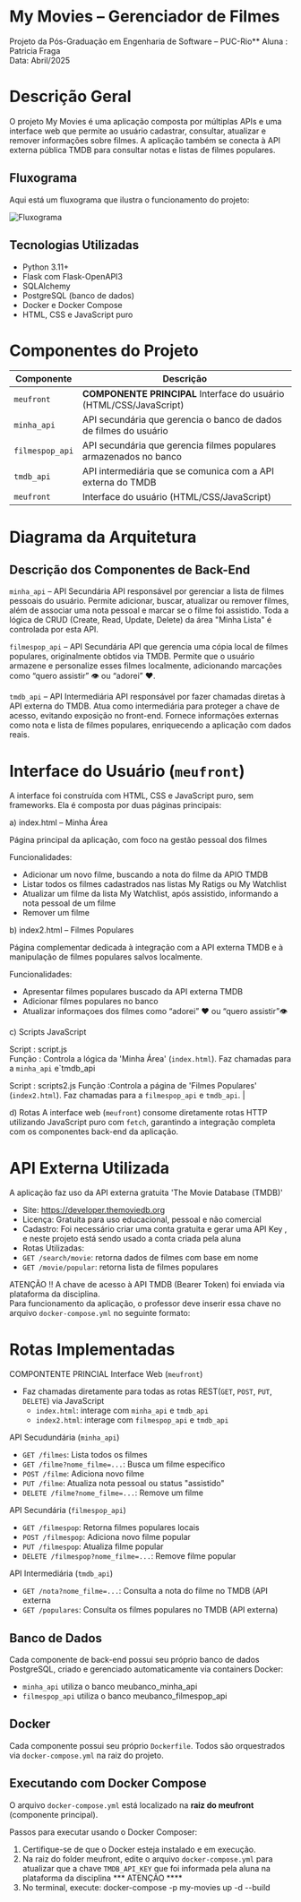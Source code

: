 # My Movies – Gerenciador de Filmes

Projeto da Pós-Graduação em Engenharia de Software – PUC-Rio**
Aluna :  Patricia Fraga  
Data: Abril/2025  

# Descrição Geral

O projeto My Movies é uma aplicação  composta por múltiplas APIs e uma interface web que permite ao usuário cadastrar, consultar, atualizar e remover informações sobre filmes. A aplicação também se conecta à API externa pública TMDB para consultar notas e listas de filmes populares.

## Fluxograma

Aqui está um fluxograma que ilustra o funcionamento do projeto:

![Fluxograma](/fluxograma.png)

## Tecnologias Utilizadas

- Python 3.11+  
- Flask com Flask-OpenAPI3  
- SQLAlchemy  
- PostgreSQL (banco de dados)  
- Docker e Docker Compose  
- HTML, CSS e JavaScript puro  


# Componentes do Projeto

| Componente       | Descrição                                                                 |
|------------------|---------------------------------------------------------------------------|
| `meufront`       | **COMPONENTE PRINCIPAL** Interface do usuário (HTML/CSS/JavaScript)       |
| `minha_api`      | API secundária que gerencia o banco de dados de filmes do usuário         |
| `filmespop_api`  | API secundária que gerencia filmes populares armazenados no banco         |
| `tmdb_api`       | API intermediária que se comunica com a API externa do TMDB               |
| `meufront`       | Interface do usuário (HTML/CSS/JavaScript)                                |

# Diagrama da Arquitetura

## Descrição dos Componentes de Back-End

`minha_api` – API Secundária
API responsável por gerenciar a lista de filmes pessoais do usuário. Permite adicionar, buscar, atualizar ou remover filmes, além de associar uma nota pessoal e marcar se o filme foi assistido. Toda a lógica de CRUD (Create, Read, Update, Delete) da área "Minha Lista" é controlada por esta API.

`filmespop_api` – API Secundária
API que gerencia uma cópia local de filmes populares, originalmente obtidos via TMDB. Permite que o usuário armazene e personalize esses filmes localmente, adicionando marcações como “quero assistir” 👁️ ou “adorei” ❤️.

`tmdb_api` – API Intermediária
API responsável por fazer chamadas diretas à API externa do TMDB. Atua como intermediária para proteger a chave de acesso, evitando exposição no front-end. Fornece informações externas como nota e lista de filmes populares, enriquecendo a aplicação com dados reais.

# Interface do Usuário (`meufront`)

A interface foi construída com HTML, CSS e JavaScript puro, sem frameworks. Ela  é composta por duas páginas principais:

a) index.html – Minha Área

Página principal da aplicação, com foco na gestão pessoal dos filmes

Funcionalidades:
- Adicionar um novo filme, buscando a nota do filme da APIO TMDB
- Listar todos os filmes cadastrados nas listas My Ratigs ou My Watchlist
- Atualizar um filme da lista My Watchlist, após assistido, informando a nota pessoal de um filme
- Remover um filme

b) index2.html – Filmes Populares

Página complementar dedicada à integração com a API externa TMDB e à manipulação de filmes populares salvos localmente.

Funcionalidades:
- Apresentar filmes populares buscado da API externa TMDB
- Adicionar filmes populares no banco 
- Atualizar informaçoes dos filmes como “adorei”  ❤️ ou  “quero assistir”👁️

c) Scripts JavaScript

Script : script.js  
Função : Controla a lógica da 'Minha Área' (`index.html`). Faz chamadas para a `minha_api` e`tmdb_api   

Script : scripts2.js
Função :Controla a página de 'Filmes Populares' (`index2.html`). Faz chamadas para a `filmespop_api` e `tmdb_api`. |

d) Rotas
A interface web (`meufront`) consome diretamente rotas HTTP utilizando JavaScript puro com `fetch`, garantindo a integração completa com os componentes back-end da aplicação.



# API Externa Utilizada

A aplicação faz uso da API externa gratuita 'The Movie Database (TMDB)' 
-  Site: https://developer.themoviedb.org  
-  Licença: Gratuita para uso educacional, pessoal e não comercial  
-  Cadastro: Foi necessário criar uma conta gratuita e gerar uma API Key , e neste projeto está sendo usado a conta criada pela aluna 
-  Rotas Utilizadas:
  - `GET /search/movie`: retorna dados de filmes com base em nome
  - `GET /movie/popular`: retorna lista de filmes populares

ATENÇÃO !! A chave de acesso à API TMDB (Bearer Token) foi enviada via plataforma da disciplina.  
Para funcionamento da aplicação, o professor deve inserir essa chave no arquivo `docker-compose.yml` no seguinte formato:


# Rotas Implementadas

COMPONTENTE PRINCIAL Interface Web (`meufront`)
- Faz chamadas diretamente para todas as rotas REST(`GET`, `POST`, `PUT`, `DELETE`) via JavaScript
  - `index.html`: interage com `minha_api` e `tmdb_api`
  - `index2.html`: interage com `filmespop_api` e `tmdb_api`

API Secudundária (`minha_api`)
- `GET /filmes`: Lista todos os filmes
- `GET /filme?nome_filme=...`: Busca um filme específico
- `POST /filme`: Adiciona novo filme
- `PUT /filme`: Atualiza nota pessoal ou status "assistido"
- `DELETE /filme?nome_filme=...`: Remove um filme

API Secundária (`filmespop_api`)
- `GET /filmespop`: Retorna filmes populares locais
- `POST /filmespop`: Adiciona novo filme popular
- `PUT /filmespop`: Atualiza filme popular
- `DELETE /filmespop?nome_filme=...`: Remove filme popular

API Intermediária (`tmdb_api`)
- `GET /nota?nome_filme=...`: Consulta a nota do filme no TMDB (API externa
- `GET /populares`: Consulta os filmes populares no TMDB (API externa)



## Banco de Dados

Cada componente de back-end possui seu próprio banco de dados PostgreSQL, criado e gerenciado automaticamente via containers Docker:

- `minha_api` utiliza o banco meubanco_minha_api
- `filmespop_api` utiliza o banco meubanco_filmespop_api

## Docker

Cada componente possui seu próprio `Dockerfile`. Todos são orquestrados via `docker-compose.yml` na raiz do projeto.

## Executando com Docker Compose

O arquivo `docker-compose.yml` está localizado na **raiz do meufront** (componente principal).

Passos para executar usando o Docker Composer:

1. Certifique-se de que o Docker esteja instalado e em execução.
2. Na raiz do folder meufront, edite o arquivo `docker-compose.yml` para atualizar que a chave `TMDB_API_KEY` que foi informada pela aluna na plataforma da disciplina   *** ATENÇÃO ****
3. No terminal, execute:
docker-compose -p my-movies up -d --build

